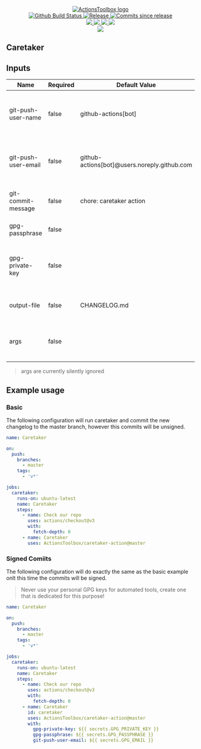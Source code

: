 <p align="center">
    <a href="https://github.com/ActionsToolbox/">
        <img src="https://cdn.wolfsoftware.com/assets/images/github/organisations/actionstoolbox/black-and-white-circle-256.png" alt="ActionsToolbox logo" />
    </a>
    <br />
    <a href="https://github.com/ActionsToolbox/caretaker-action/actions/workflows/cicd-pipeline.yml">
        <img src="https://img.shields.io/github/workflow/status/ActionsToolbox/caretaker-action/CICD%20Pipeline/master?style=for-the-badge" alt="Github Build Status">
    </a>
    <a href="https://github.com/ActionsToolbox/caretaker-action/releases/latest">
        <img src="https://img.shields.io/github/v/release/ActionsToolbox/caretaker-action?color=blue&label=Latest%20Release&style=for-the-badge" alt="Release">
    </a>
    <a href="https://github.com/ActionsToolbox/caretaker-action/releases/latest">
        <img src="https://img.shields.io/github/commits-since/ActionsToolbox/caretaker-action/latest.svg?color=blue&style=for-the-badge" alt="Commits since release">
    </a>
    <br />
    <a href=".github/CODE_OF_CONDUCT.md">
        <img src="https://img.shields.io/badge/Code%20of%20Conduct-blue?style=for-the-badge" />
    </a>
    <a href=".github/CONTRIBUTING.md">
        <img src="https://img.shields.io/badge/Contributing-blue?style=for-the-badge" />
    </a>
    <a href=".github/SECURITY.md">
        <img src="https://img.shields.io/badge/Report%20Security%20Concern-blue?style=for-the-badge" />
    </a>
    <a href="https://github.com/ActionsToolbox/caretaker-action/issues">
        <img src="https://img.shields.io/badge/Get%20Support-blue?style=for-the-badge" />
    </a>
    <br />
    <a href="https://wolfsoftware.com/">
        <img src="https://img.shields.io/badge/Created%20by%20Wolf%20Software-blue?style=for-the-badge" />
    </a>
</p>

## Caretaker

## Inputs

| Name                | Required | Default Value                                 | Details                                                   |
| ------------------- | -------- | --------------------------------------------- | --------------------------------------------------------- |
| git-push-user-name  | false    | github-actions\[bot]                          | The name of the person used for the git commit.           | 
| git-push-user-email | false    | github-actions\[bot]@users.noreply.github.com | The email used for the git commit. Required if using GPG. |
| git-commit-message  | false    | chore: caretaker action                       | The commit message to use.                                |
| gpg-passphrase      | false    |                                               | Passphrase for the GPG key.                               |
| gpg-private-key     | false    |                                               | GPG private key for signing the published artifacts.      |
| output-file         | false    | CHANGELOG.md                                  | The name of the changelog file.                           |
| args                | false    |                                               | Additional arguments to pass to the command.              |

> args are currently silently ignored

## Example usage

### Basic

The following configuration will run caretaker and commit the new changelog to the master branch, however this commits will be unsigned.

```yaml
name: Caretaker

on:
  push:
    branches:
      - master
    tags:
      - 'v*'

jobs:
  caretaker:
    runs-on: ubuntu-latest
    name: Caretaker
    steps:
      - name: Check our repo
        uses: actions/checkout@v3
        with:
          fetch-depth: 0
      - name: Caretaker
        uses: ActionsToolbox/caretaker-action@master
```

### Signed Comiits

The following configuration will do exactly the same as the basic example onlt this time the commits will be signed.

> Never use your personal GPG keys for automated tools, create one that is dedicated for this purpose!

```yaml
name: Caretaker

on:
  push:
    branches:
      - master
    tags:
      - 'v*'

jobs:
  caretaker:
    runs-on: ubuntu-latest
    name: Caretaker
    steps:
      - name: Check our repo
        uses: actions/checkout@v3
        with:
          fetch-depth: 0
      - name: Caretaker
        id: caretaker
        uses: ActionsToolbox/caretaker-action@master
        with:
          gpg-private-key: ${{ secrets.GPG_PRIVATE_KEY }}
          gpg-passphrase: ${{ secrets.GPG_PASSPHRASE }}
          git-push-user-email: ${{ secrets.GPG_EMAIL }}

```
